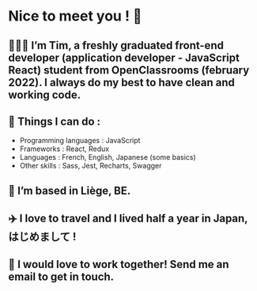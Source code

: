 # Nice to meet you ! 👋

## 🧑🏻‍🎓 I’m Tim, a freshly graduated front-end developer (application developer - JavaScript React) student from OpenClassrooms (february 2022). I always do my best to have clean and working code.

## 🔧 Things I can do :

- Programming languages : JavaScript
- Frameworks : React, Redux
- Languages : French, English, Japanese (some basics)
- Other skills : Sass, Jest, Recharts, Swagger

## 🍟 I’m based in Liège, BE.
## ✈️ I love to travel and I lived half a year in Japan, はじめまして !

## 📧 I would love to work together! Send me an email to get in touch.
